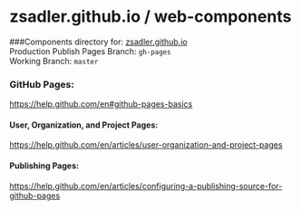 # zsadler.github.io / web-components

###Components directory for:
[zsadler.github.io](https://zsadler.github.io/)  
Production Publish Pages Branch: `gh-pages`  
Working Branch: `master`

### GitHub Pages:
https://help.github.com/en#github-pages-basics

#### User, Organization, and Project Pages:
https://help.github.com/en/articles/user-organization-and-project-pages

#### Publishing Pages:
https://help.github.com/en/articles/configuring-a-publishing-source-for-github-pages
